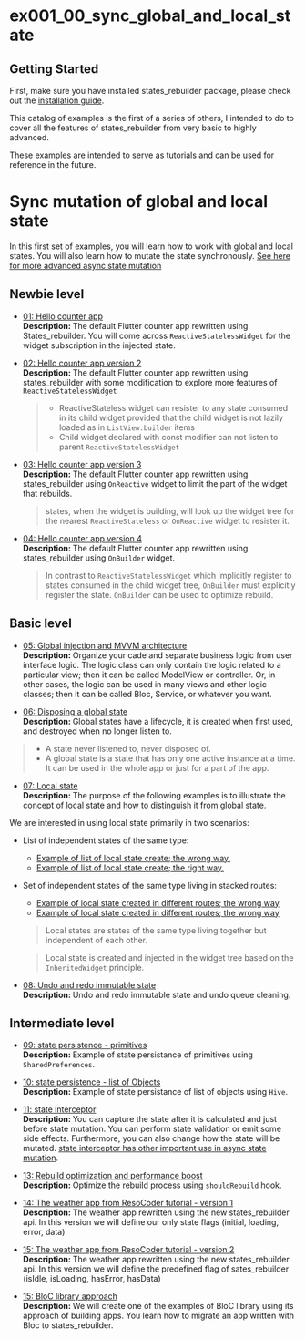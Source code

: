 # ex001_00_sync_global_and_local_state


## Getting Started
First, make sure you have installed states_rebuilder package, please check out the [installation guide](https://github.com/GIfatahTH/states_rebuilder/tree/master/states_rebuilder_package#getting-started-with-states_rebuilder). 

This catalog of examples is the first of a series of others, I intended to do to cover all the features of states_rebuilder from very basic to highly advanced.

These examples are intended to serve as tutorials and can be used for reference in the future.

# Sync mutation of global and local state


In this first set of examples, you will learn how to work with global and local states. You will also learn how to mutate the state synchronously. [See here for more advanced async state mutation]()

## Newbie level

- [01: Hello counter app](https://github.com/GIfatahTH/states_rebuilder/blob/dev/examples/ex001_00_sync_global_and_local_state/lib/ex_001_00_default_counter_app.dart)
   <br /><b> Description: </b>
  The default Flutter counter app rewritten using States_rebuilder. You will come across `ReactiveStatelessWidget` for the widget subscription in the injected state.

- [02: Hello counter app version 2](https://github.com/GIfatahTH/states_rebuilder/blob/dev/examples/ex001_00_sync_global_and_local_state/lib/ex_002_00_default_counter_app.dart)
   <br /><b> Description: </b>
  The default Flutter counter app rewritten using states_rebuilder with some modification to explore more features of `ReactiveStatelessWidget`
  > * ReactiveStateless widget can resister to any state consumed in its child widget provided that the child widget is not lazily loaded as in `ListView.builder` items
  > * Child widget declared with const modifier can not listen to parent `ReactiveStatelessWidget`

- [03: Hello counter app version 3](https://github.com/GIfatahTH/states_rebuilder/blob/dev/examples/ex001_00_sync_global_and_local_state/lib/ex_003_00_default_counter_app.dart)
   <br /><b> Description: </b>
  The default Flutter counter app rewritten using states_rebuilder using `OnReactive` widget to limit the part of the widget that rebuilds.
  > states, when the widget is building, will look up the widget tree for the nearest `ReactiveStateless` or `OnReactive` widget to resister it.

- [04: Hello counter app version 4](https://github.com/GIfatahTH/states_rebuilder/blob/dev/examples/ex001_00_sync_global_and_local_state/lib/ex_004_00_default_counter_app.dart)
   <br /><b> Description: </b>
  The default Flutter counter app rewritten using states_rebuilder using `OnBuilder` widget.
  > In contrast to `ReactiveStatelessWidget` which implicitly register to states consumed in the child widget tree, `OnBuilder` must explicitly register the state. `OnBuilder` can be used to optimize rebuild.
  

## Basic level

- [05: Global injection and MVVM architecture](https://github.com/GIfatahTH/states_rebuilder/blob/dev/examples/ex001_00_sync_global_and_local_state/lib/ex_005_00_model_view_view_model_counter_app.dart)
   <br /><b> Description: </b>
  Organize your cade and separate business logic from user interface logic. The logic class can only contain the logic related to a particular view; then it can be called ModelView or controller. Or, in other cases, the logic can be used in many views and other logic classes; then it can be called Bloc, Service, or whatever you want.

 - [06: Disposing a global state](https://github.com/GIfatahTH/states_rebuilder/blob/dev/examples/ex001_00_sync_global_and_local_state/lib/ex_006_00_disposing_state.dart)
   <br /><b> Description: </b>
  Global states have a lifecycle, it is created when first used, and destroyed when no longer listen to.
  > * A state never listened to, never disposed of.
  > * A global state is a state that has only one active instance at a time. It can be used in the whole app or just for a part of the app.

 - [07: Local state]()
   <br /><b> Description: </b>
  The purpose of the following examples is to illustrate the concept of local state and how to distinguish it from global state.

  We are interested in using local state primarily in two scenarios:
  * List of independent states of the same type:
    - [Example of list of local state create; the wrong way.](https://github.com/GIfatahTH/states_rebuilder/blob/dev/examples/ex001_00_sync_global_and_local_state/lib/ex_007_00_local_state_the_wrong_way.dart)
    - [Example of list of local state create; the right way.](https://github.com/GIfatahTH/states_rebuilder/blob/dev/examples/ex001_00_sync_global_and_local_state/lib/ex_008_00_local_state_the_right_way.dart)
  * Set of independent states of the same type living in stacked routes:
    - [Example of local state created in different routes; the wrong way](https://github.com/GIfatahTH/states_rebuilder/blob/dev/examples/ex001_00_sync_global_and_local_state/lib/ex_009_00_local_state_the_wrong_way.dart)
    - [Example of local state created in different routes; the wrong way](https://github.com/GIfatahTH/states_rebuilder/blob/dev/examples/ex001_00_sync_global_and_local_state/lib/ex_010_00_local_state_the_right_way.dart)

    > Local states are states of the same type living together but independent of each other.

    > Local state is created and injected in the widget tree based on the `InheritedWidget` principle.
   
 - [08: Undo and redo immutable state](https://github.com/GIfatahTH/states_rebuilder/blob/dev/examples/ex001_00_sync_global_and_local_state/lib/ex_011_00_undo_and_redo_state.dart)
   <br /><b> Description: </b>
  Undo and redo immutable state and undo queue cleaning.


## Intermediate level

 - [09: state persistence - primitives](https://github.com/GIfatahTH/states_rebuilder/blob/dev/examples/ex001_00_sync_global_and_local_state/lib/ex_012_00_state_persistance.dart)
   <br /><b> Description: </b>
  Example of state persistance of primitives using `SharedPreferences`.

 - [10: state persistence - list of Objects](https://github.com/GIfatahTH/states_rebuilder/blob/dev/examples/ex001_00_sync_global_and_local_state/lib/ex_013_00_state_persistance_List_of_Object.dart)
   <br /><b> Description: </b>
  Example of state persistance of list of objects using `Hive`.

 - [11: state interceptor](https://github.com/GIfatahTH/states_rebuilder/blob/dev/examples/ex001_00_sync_global_and_local_state/lib/ex_014_00_state_interceptor.dart)
   <br /><b> Description: </b>
  You can capture the state after it is calculated and just before state mutation. You can perform state validation or emit some side effects. Furthermore, you can also change how the state will be mutated. [state interceptor has other important use in async state mutation]().

 - [13: Rebuild optimization and performance boost](https://github.com/GIfatahTH/states_rebuilder/blob/dev/examples/ex001_00_sync_global_and_local_state/lib/ex_016_00_performance_optimization.dart)
   <br /><b> Description: </b>
  Optimize the rebuild process using `shouldRebuild` hook.

 - [14: The weather app from ResoCoder tutorial - version 1](https://github.com/GIfatahTH/states_rebuilder/blob/dev/examples/ex001_00_sync_global_and_local_state/lib/ex_018_00_weather_app_example.dart)
   <br /><b> Description: </b>
    The weather app rewritten using the new states_rebuilder api. In this version we will define our only state flags (initial, loading, error, data)

 - [15: The weather app from ResoCoder tutorial - version 2](https://github.com/GIfatahTH/states_rebuilder/blob/dev/examples/ex001_00_sync_global_and_local_state/lib/ex_018_01_weather_app_example.dart)
   <br /><b> Description: </b>
    The weather app rewritten using the new states_rebuilder api. In this version we will define the predefined flag of sates_rebuilder (isIdle, isLoading, hasError, hasData)

 - [15: BloC library approach](https://github.com/GIfatahTH/states_rebuilder/blob/dev/examples/ex001_00_sync_global_and_local_state/lib/ex_019_00_migration_from_bloc_library.dart)
   <br /><b> Description: </b>
    We will create one of the examples of BloC library using its approach of building apps. You learn how to migrate an app written with Bloc to states_rebuilder.
